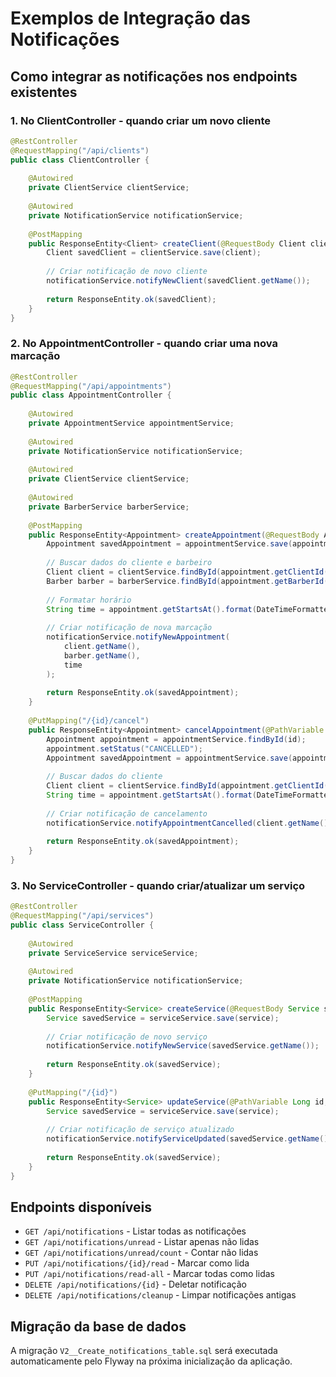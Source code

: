 # Exemplos de Integração das Notificações

## Como integrar as notificações nos endpoints existentes

### 1. No ClientController - quando criar um novo cliente

```java
@RestController
@RequestMapping("/api/clients")
public class ClientController {
    
    @Autowired
    private ClientService clientService;
    
    @Autowired
    private NotificationService notificationService;
    
    @PostMapping
    public ResponseEntity<Client> createClient(@RequestBody Client client) {
        Client savedClient = clientService.save(client);
        
        // Criar notificação de novo cliente
        notificationService.notifyNewClient(savedClient.getName());
        
        return ResponseEntity.ok(savedClient);
    }
}
```

### 2. No AppointmentController - quando criar uma nova marcação

```java
@RestController
@RequestMapping("/api/appointments")
public class AppointmentController {
    
    @Autowired
    private AppointmentService appointmentService;
    
    @Autowired
    private NotificationService notificationService;
    
    @Autowired
    private ClientService clientService;
    
    @Autowired
    private BarberService barberService;
    
    @PostMapping
    public ResponseEntity<Appointment> createAppointment(@RequestBody Appointment appointment) {
        Appointment savedAppointment = appointmentService.save(appointment);
        
        // Buscar dados do cliente e barbeiro
        Client client = clientService.findById(appointment.getClientId());
        Barber barber = barberService.findById(appointment.getBarberId());
        
        // Formatar horário
        String time = appointment.getStartsAt().format(DateTimeFormatter.ofPattern("HH:mm"));
        
        // Criar notificação de nova marcação
        notificationService.notifyNewAppointment(
            client.getName(), 
            barber.getName(), 
            time
        );
        
        return ResponseEntity.ok(savedAppointment);
    }
    
    @PutMapping("/{id}/cancel")
    public ResponseEntity<Appointment> cancelAppointment(@PathVariable Long id) {
        Appointment appointment = appointmentService.findById(id);
        appointment.setStatus("CANCELLED");
        Appointment savedAppointment = appointmentService.save(appointment);
        
        // Buscar dados do cliente
        Client client = clientService.findById(appointment.getClientId());
        String time = appointment.getStartsAt().format(DateTimeFormatter.ofPattern("HH:mm"));
        
        // Criar notificação de cancelamento
        notificationService.notifyAppointmentCancelled(client.getName(), time);
        
        return ResponseEntity.ok(savedAppointment);
    }
}
```

### 3. No ServiceController - quando criar/atualizar um serviço

```java
@RestController
@RequestMapping("/api/services")
public class ServiceController {
    
    @Autowired
    private ServiceService serviceService;
    
    @Autowired
    private NotificationService notificationService;
    
    @PostMapping
    public ResponseEntity<Service> createService(@RequestBody Service service) {
        Service savedService = serviceService.save(service);
        
        // Criar notificação de novo serviço
        notificationService.notifyNewService(savedService.getName());
        
        return ResponseEntity.ok(savedService);
    }
    
    @PutMapping("/{id}")
    public ResponseEntity<Service> updateService(@PathVariable Long id, @RequestBody Service service) {
        Service savedService = serviceService.save(service);
        
        // Criar notificação de serviço atualizado
        notificationService.notifyServiceUpdated(savedService.getName());
        
        return ResponseEntity.ok(savedService);
    }
}
```

## Endpoints disponíveis

- `GET /api/notifications` - Listar todas as notificações
- `GET /api/notifications/unread` - Listar apenas não lidas
- `GET /api/notifications/unread/count` - Contar não lidas
- `PUT /api/notifications/{id}/read` - Marcar como lida
- `PUT /api/notifications/read-all` - Marcar todas como lidas
- `DELETE /api/notifications/{id}` - Deletar notificação
- `DELETE /api/notifications/cleanup` - Limpar notificações antigas

## Migração da base de dados

A migração `V2__Create_notifications_table.sql` será executada automaticamente pelo Flyway na próxima inicialização da aplicação.
